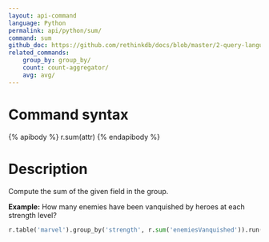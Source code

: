 ```yaml
---
layout: api-command 
language: Python
permalink: api/python/sum/
command: sum
github_doc: https://github.com/rethinkdb/docs/blob/master/2-query-language/api/python/aggregation/sum.md
related_commands:
    group_by: group_by/
    count: count-aggregator/
    avg: avg/
---
```


# Command syntax #

{% apibody %}
r.sum(attr)
{% endapibody %}

# Description #

Compute the sum of the given field in the group.

__Example:__ How many enemies have been vanquished by heroes at each strength level?

```py
r.table('marvel').group_by('strength', r.sum('enemiesVanquished')).run(conn)
```
